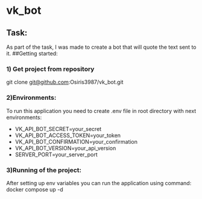 # vk_bot
## Task:
As part of the task, I was made to create a bot that will quote the text sent to it.
##Getting started:

### 1) Get project from repository
git clone git@github.com:Osiris3987/vk_bot.git

### 2)Environments:
To run this application you need to create .env file in root directory with next environments:
- VK_API_BOT_SECRET=your_secret
- VK_API_BOT_ACCESS_TOKEN=your_token
- VK_API_BOT_CONFIRMATION=your_confirmation
- VK_API_BOT_VERSION=your_api_version
- SERVER_PORT=your_server_port

### 3)Running of the project:
After setting up env variables you can run the application using command:
docker compose up -d

